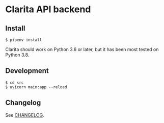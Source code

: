 # Clarita API backend

## Install

    $ pipenv install

Clarita should work on Python 3.6 or later, but it has been most tested on Python 3.8.

## Development

    $ cd src
    $ uvicorn main:app --reload

## Changelog

See [CHANGELOG](CHANGELOG.md).
